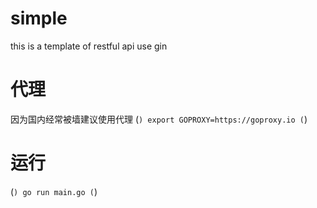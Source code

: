 # simple
this is a template of restful api use gin 

# 代理
因为国内经常被墙建议使用代理
(```)
  export GOPROXY=https://goproxy.io
(```)

# 运行
(```)
  go run main.go
(```)

